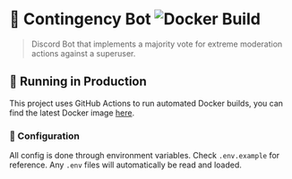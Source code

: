 # 🚨 Contingency Bot ![Docker Build](https://github.com/lolPants/contingency-bot/workflows/Docker%20Build/badge.svg)
> Discord Bot that implements a majority vote for extreme moderation actions against a superuser.

## 🚀 Running in Production
This project uses GitHub Actions to run automated Docker builds, you can find the latest Docker image [here](https://github.com/lolPants/contingency-bot/pkgs/container/contingency-bot).

### 📝 Configuration
All config is done through environment variables. Check `.env.example` for reference. Any `.env` files will automatically be read and loaded.
